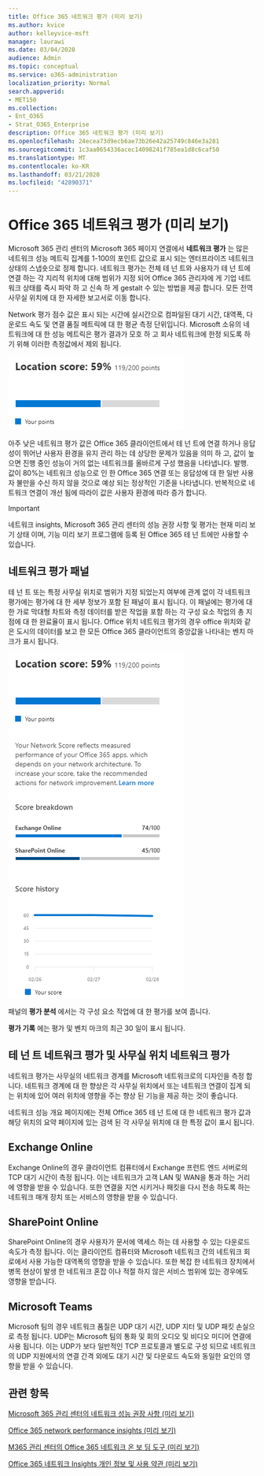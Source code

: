 ```yaml
---
title: Office 365 네트워크 평가 (미리 보기)
ms.author: kvice
author: kelleyvice-msft
manager: laurawi
ms.date: 03/04/2020
audience: Admin
ms.topic: conceptual
ms.service: o365-administration
localization_priority: Normal
search.appverid:
- MET150
ms.collection:
- Ent_O365
- Strat_O365_Enterprise
description: Office 365 네트워크 평가 (미리 보기)
ms.openlocfilehash: 24ecea73d9ecb6ae73b26e42a25749c846e3a281
ms.sourcegitcommit: 1c3aa0654336acec14098241f785ea1d8c6caf50
ms.translationtype: MT
ms.contentlocale: ko-KR
ms.lasthandoff: 03/21/2020
ms.locfileid: "42890371"
---
```

# <a name="office-365-network-assessment-preview"></a>Office 365 네트워크 평가 (미리 보기)

Microsoft 365 관리 센터의 Microsoft 365 페이지 연결에서 **네트워크 평가** 는 많은 네트워크 성능 메트릭 집계를 1-100의 포인트 값으로 표시 되는 엔터프라이즈 네트워크 상태의 스냅숏으로 정제 합니다. 네트워크 평가는 전체 테 넌 트와 사용자가 테 넌 트에 연결 하는 각 지리적 위치에 대해 범위가 지정 되어 Office 365 관리자에 게 기업 네트워크 상태를 즉시 파악 하 고 신속 하 게 gestalt 수 있는 방법을 제공 합니다. 모든 전역 사무실 위치에 대 한 자세한 보고서로 이동 합니다.

Network 평가 점수 값은 표시 되는 시간에 실시간으로 컴파일된 대기 시간, 대역폭, 다운로드 속도 및 연결 품질 메트릭에 대 한 평균 측정 단위입니다. Microsoft 소유의 네트워크에 대 한 성능 메트릭은 평가 결과가 모호 하 고 회사 네트워크에 한정 되도록 하기 위해 이러한 측정값에서 제외 됩니다.

![네트워크 평가 값](Media/m365-mac-perf/m365-mac-perf-overview-score-top.png)

아주 낮은 네트워크 평가 값은 Office 365 클라이언트에서 테 넌 트에 연결 하거나 응답성이 뛰어난 사용자 환경을 유지 관리 하는 데 상당한 문제가 있음을 의미 하 고, 값이 높으면 진행 중인 성능이 거의 없는 네트워크를 올바르게 구성 했음을 나타냅니다. 발행. 값이 80%는 네트워크 성능으로 인 한 Office 365 연결 또는 응답성에 대 한 일반 사용자 불만을 수신 하지 않을 것으로 예상 되는 정상적인 기준을 나타냅니다. 반복적으로 네트워크 연결이 개선 됨에 따라이 값은 사용자 환경에 따라 증가 합니다.

>[!IMPORTANT]
>네트워크 insights, Microsoft 365 관리 센터의 성능 권장 사항 및 평가는 현재 미리 보기 상태 이며, 기능 미리 보기 프로그램에 등록 된 Office 365 테 넌 트에만 사용할 수 있습니다.

## <a name="network-assessment-panel"></a>네트워크 평가 패널

테 넌 트 또는 특정 사무실 위치로 범위가 지정 되었는지 여부에 관계 없이 각 네트워크 평가에는 평가에 대 한 세부 정보가 포함 된 패널이 표시 됩니다. 이 패널에는 평가에 대 한 가로 막대형 차트와 측정 데이터를 받은 작업을 포함 하는 각 구성 요소 작업의 총 지점에 대 한 완료율이 표시 됩니다. Office 위치 네트워크 평가의 경우 office 위치와 같은 도시의 데이터를 보고 한 모든 Office 365 클라이언트의 중앙값을 나타내는 벤치 마크가 표시 됩니다.

![네트워크 평가 값 예](Media/m365-mac-perf/m365-mac-perf-overview-score.png)

패널의 **평가 분석** 에서는 각 구성 요소 작업에 대 한 평가를 보여 줍니다.

**평가 기록** 에는 평가 및 벤치 마크의 최근 30 일이 표시 됩니다.

## <a name="tenant-network-assessments-and-office-location-network-assessments"></a>테 넌 트 네트워크 평가 및 사무실 위치 네트워크 평가

네트워크 평가는 사무실의 네트워크 경계를 Microsoft 네트워크로의 디자인을 측정 합니다. 네트워크 경계에 대 한 향상은 각 사무실 위치에서 또는 네트워크 연결이 집계 되는 위치에 있어 여러 위치에 영향을 주는 향상 된 기능을 제공 하는 것이 좋습니다.

네트워크 성능 개요 페이지에는 전체 Office 365 테 넌 트에 대 한 네트워크 평가 값과 해당 위치의 요약 페이지에 있는 검색 된 각 사무실 위치에 대 한 특정 값이 표시 됩니다.

## <a name="exchange-online"></a>Exchange Online

Exchange Online의 경우 클라이언트 컴퓨터에서 Exchange 프런트 엔드 서버로의 TCP 대기 시간이 측정 됩니다. 이는 네트워크가 고객 LAN 및 WAN을 통과 하는 거리에 영향을 받을 수 있습니다. 또한 연결을 지연 시키거나 패킷을 다시 전송 하도록 하는 네트워크 매개 장치 또는 서비스의 영향을 받을 수 있습니다.

## <a name="sharepoint-online"></a>SharePoint Online

SharePoint Online의 경우 사용자가 문서에 액세스 하는 데 사용할 수 있는 다운로드 속도가 측정 됩니다. 이는 클라이언트 컴퓨터와 Microsoft 네트워크 간의 네트워크 회로에서 사용 가능한 대역폭의 영향을 받을 수 있습니다. 또한 복잡 한 네트워크 장치에서 병목 현상이 발생 한 네트워크 혼잡 이나 적절 하지 않은 서비스 범위에 있는 경우에도 영향을 받습니다.

## <a name="microsoft-teams"></a>Microsoft Teams

Microsoft 팀의 경우 네트워크 품질은 UDP 대기 시간, UDP 지터 및 UDP 패킷 손실으로 측정 됩니다. UDP는 Microsoft 팀의 통화 및 회의 오디오 및 비디오 미디어 연결에 사용 됩니다. 이는 UDP가 보다 일반적인 TCP 프로토콜과 별도로 구성 되므로 네트워크의 UDP 지원에서의 연결 간격 외에도 대기 시간 및 다운로드 속도와 동일한 요인의 영향을 받을 수 있습니다.

## <a name="related-topics"></a>관련 항목

[Microsoft 365 관리 센터의 네트워크 성능 권장 사항 (미리 보기)](office-365-network-mac-perf-overview.md)

[Office 365 network performance insights (미리 보기)](office-365-network-mac-perf-insights.md)

[M365 관리 센터의 Office 365 네트워크 온 보 딩 도구 (미리 보기)](office-365-network-mac-perf-onboarding-tool.md)

[Office 365 네트워크 Insights 개인 정보 및 사용 약관 (미리 보기)](office-365-network-mac-perf-privacy.md)

